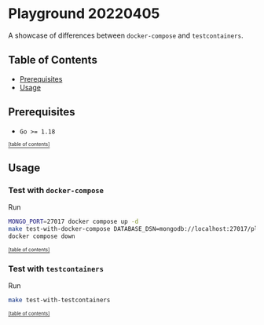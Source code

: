 # Playground 20220405

A showcase of differences between `docker-compose` and `testcontainers`.

## Table of Contents

- [Prerequisites](#prerequisites)
- [Usage](#usage)

## Prerequisites

- `Go >= 1.18`

[<sub><sup>[table of contents]</sup></sub>](#table-of-contents)

## Usage

### Test with `docker-compose`

Run

```bash
MONGO_PORT=27017 docker compose up -d
make test-with-docker-compose DATABASE_DSN=mongodb://localhost:27017/playground
docker compose down
```

[<sub><sup>[table of contents]</sup></sub>](#table-of-contents)

### Test with `testcontainers`

Run

```bash
make test-with-testcontainers
```

[<sub><sup>[table of contents]</sup></sub>](#table-of-contents)
